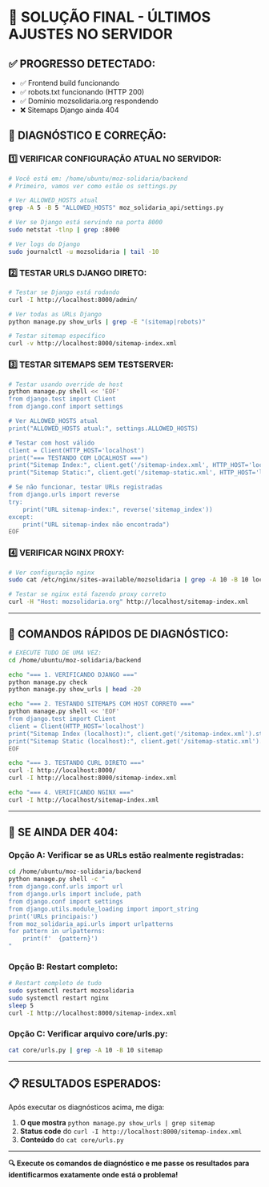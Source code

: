 # 🎯 SOLUÇÃO FINAL - ÚLTIMOS AJUSTES NO SERVIDOR

## ✅ **PROGRESSO DETECTADO:**
- ✅ Frontend build funcionando
- ✅ robots.txt funcionando (HTTP 200)
- ✅ Domínio mozsolidaria.org respondendo
- ❌ Sitemaps Django ainda 404

## 🔧 **DIAGNÓSTICO E CORREÇÃO:**

### 1️⃣ **VERIFICAR CONFIGURAÇÃO ATUAL NO SERVIDOR:**
```bash
# Você está em: /home/ubuntu/moz-solidaria/backend
# Primeiro, vamos ver como estão os settings.py

# Ver ALLOWED_HOSTS atual
grep -A 5 -B 5 "ALLOWED_HOSTS" moz_solidaria_api/settings.py

# Ver se Django está servindo na porta 8000
sudo netstat -tlnp | grep :8000

# Ver logs do Django
sudo journalctl -u mozsolidaria | tail -10
```

### 2️⃣ **TESTAR URLS DJANGO DIRETO:**
```bash
# Testar se Django está rodando
curl -I http://localhost:8000/admin/

# Ver todas as URLs Django
python manage.py show_urls | grep -E "(sitemap|robots)"

# Testar sitemap específico
curl -v http://localhost:8000/sitemap-index.xml
```

### 3️⃣ **TESTAR SITEMAPS SEM TESTSERVER:**
```bash
# Testar usando override de host
python manage.py shell << 'EOF'
from django.test import Client
from django.conf import settings

# Ver ALLOWED_HOSTS atual
print("ALLOWED_HOSTS atual:", settings.ALLOWED_HOSTS)

# Testar com host válido
client = Client(HTTP_HOST='localhost')
print("=== TESTANDO COM LOCALHOST ===")
print("Sitemap Index:", client.get('/sitemap-index.xml', HTTP_HOST='localhost').status_code)
print("Sitemap Static:", client.get('/sitemap-static.xml', HTTP_HOST='localhost').status_code)

# Se não funcionar, testar URLs registradas
from django.urls import reverse
try:
    print("URL sitemap-index:", reverse('sitemap_index'))
except:
    print("URL sitemap-index não encontrada")
EOF
```

### 4️⃣ **VERIFICAR NGINX PROXY:**
```bash
# Ver configuração nginx
sudo cat /etc/nginx/sites-available/mozsolidaria | grep -A 10 -B 10 location

# Testar se nginx está fazendo proxy correto
curl -H "Host: mozsolidaria.org" http://localhost/sitemap-index.xml
```

---

## 🚀 **COMANDOS RÁPIDOS DE DIAGNÓSTICO:**

```bash
# EXECUTE TUDO DE UMA VEZ:
cd /home/ubuntu/moz-solidaria/backend

echo "=== 1. VERIFICANDO DJANGO ==="
python manage.py check
python manage.py show_urls | head -20

echo "=== 2. TESTANDO SITEMAPS COM HOST CORRETO ==="
python manage.py shell << 'EOF'
from django.test import Client
client = Client(HTTP_HOST='localhost')
print("Sitemap Index (localhost):", client.get('/sitemap-index.xml').status_code)
print("Sitemap Static (localhost):", client.get('/sitemap-static.xml').status_code)
EOF

echo "=== 3. TESTANDO CURL DIRETO ==="
curl -I http://localhost:8000/
curl -I http://localhost:8000/sitemap-index.xml

echo "=== 4. VERIFICANDO NGINX ==="
curl -I http://localhost/sitemap-index.xml
```

---

## 🎯 **SE AINDA DER 404:**

### Opção A: Verificar se as URLs estão realmente registradas:
```bash
cd /home/ubuntu/moz-solidaria/backend
python manage.py shell -c "
from django.conf.urls import url
from django.urls import include, path
from django.conf import settings
from django.utils.module_loading import import_string
print('URLs principais:')
from moz_solidaria_api.urls import urlpatterns
for pattern in urlpatterns:
    print(f'  {pattern}')
"
```

### Opção B: Restart completo:
```bash
# Restart completo de tudo
sudo systemctl restart mozsolidaria
sudo systemctl restart nginx
sleep 5
curl -I http://localhost:8000/sitemap-index.xml
```

### Opção C: Verificar arquivo core/urls.py:
```bash
cat core/urls.py | grep -A 10 -B 10 sitemap
```

---

## 📋 **RESULTADOS ESPERADOS:**

Após executar os diagnósticos acima, me diga:

1. **O que mostra** `python manage.py show_urls | grep sitemap`
2. **Status code** do `curl -I http://localhost:8000/sitemap-index.xml`
3. **Conteúdo** do `cat core/urls.py`

---

**🔍 Execute os comandos de diagnóstico e me passe os resultados para identificarmos exatamente onde está o problema!**
